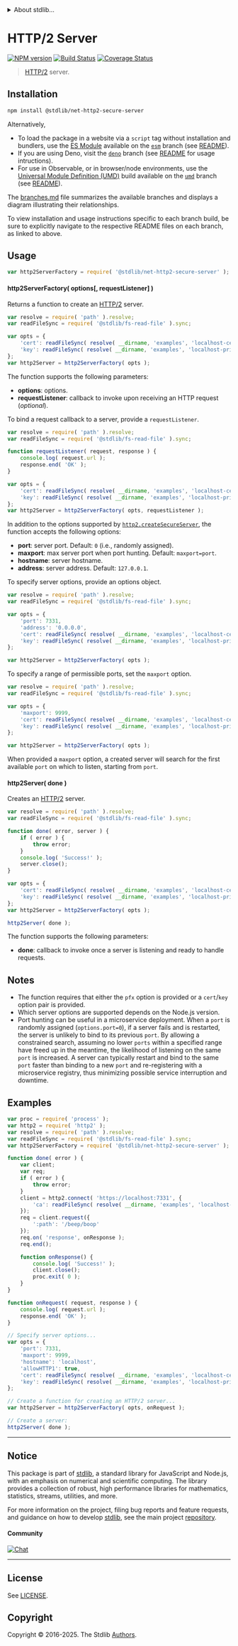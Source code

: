 <!--

@license Apache-2.0

Copyright (c) 2025 The Stdlib Authors.

Licensed under the Apache License, Version 2.0 (the "License");
you may not use this file except in compliance with the License.
You may obtain a copy of the License at

   http://www.apache.org/licenses/LICENSE-2.0

Unless required by applicable law or agreed to in writing, software
distributed under the License is distributed on an "AS IS" BASIS,
WITHOUT WARRANTIES OR CONDITIONS OF ANY KIND, either express or implied.
See the License for the specific language governing permissions and
limitations under the License.

-->


<details>
  <summary>
    About stdlib...
  </summary>
  <p>We believe in a future in which the web is a preferred environment for numerical computation. To help realize this future, we've built stdlib. stdlib is a standard library, with an emphasis on numerical and scientific computation, written in JavaScript (and C) for execution in browsers and in Node.js.</p>
  <p>The library is fully decomposable, being architected in such a way that you can swap out and mix and match APIs and functionality to cater to your exact preferences and use cases.</p>
  <p>When you use stdlib, you can be absolutely certain that you are using the most thorough, rigorous, well-written, studied, documented, tested, measured, and high-quality code out there.</p>
  <p>To join us in bringing numerical computing to the web, get started by checking us out on <a href="https://github.com/stdlib-js/stdlib">GitHub</a>, and please consider <a href="https://opencollective.com/stdlib">financially supporting stdlib</a>. We greatly appreciate your continued support!</p>
</details>

# HTTP/2 Server

[![NPM version][npm-image]][npm-url] [![Build Status][test-image]][test-url] [![Coverage Status][coverage-image]][coverage-url] <!-- [![dependencies][dependencies-image]][dependencies-url] -->

> [HTTP/2][nodejs-http2] server.

<section class="installation">

## Installation

```bash
npm install @stdlib/net-http2-secure-server
```

Alternatively,

-   To load the package in a website via a `script` tag without installation and bundlers, use the [ES Module][es-module] available on the [`esm`][esm-url] branch (see [README][esm-readme]).
-   If you are using Deno, visit the [`deno`][deno-url] branch (see [README][deno-readme] for usage intructions).
-   For use in Observable, or in browser/node environments, use the [Universal Module Definition (UMD)][umd] build available on the [`umd`][umd-url] branch (see [README][umd-readme]).

The [branches.md][branches-url] file summarizes the available branches and displays a diagram illustrating their relationships.

To view installation and usage instructions specific to each branch build, be sure to explicitly navigate to the respective README files on each branch, as linked to above.

</section>

<section class="usage">

## Usage

```javascript
var http2ServerFactory = require( '@stdlib/net-http2-secure-server' );
```

#### http2ServerFactory( options\[, requestListener] )

Returns a function to create an [HTTP/2][nodejs-http2] server.

```javascript
var resolve = require( 'path' ).resolve;
var readFileSync = require( '@stdlib/fs-read-file' ).sync;

var opts = {
    'cert': readFileSync( resolve( __dirname, 'examples', 'localhost-cert.pem' ) ),
    'key': readFileSync( resolve( __dirname, 'examples', 'localhost-privkey.pem' ) )
};
var http2Server = http2ServerFactory( opts );
```

The function supports the following parameters:

-   **options**: options.
-   **requestListener**: callback to invoke upon receiving an HTTP request (_optional_).

To bind a request callback to a server, provide a `requestListener`.

```javascript
var resolve = require( 'path' ).resolve;
var readFileSync = require( '@stdlib/fs-read-file' ).sync;

function requestListener( request, response ) {
    console.log( request.url );
    response.end( 'OK' );
}

var opts = {
    'cert': readFileSync( resolve( __dirname, 'examples', 'localhost-cert.pem' ) ),
    'key': readFileSync( resolve( __dirname, 'examples', 'localhost-privkey.pem' ) )
};
var http2Server = http2ServerFactory( opts, requestListener );
```

In addition to the options supported by [`http2.createSecureServer`][nodejs-http2-create-secure-server], the function accepts the following options:

-   **port**: server port. Default: `0` (i.e., randomly assigned).
-   **maxport**: max server port when port hunting. Default: `maxport=port`.
-   **hostname**: server hostname.
-   **address**: server address. Default: `127.0.0.1`.

To specify server options, provide an options object.

```javascript
var resolve = require( 'path' ).resolve;
var readFileSync = require( '@stdlib/fs-read-file' ).sync;

var opts = {
    'port': 7331,
    'address': '0.0.0.0',
    'cert': readFileSync( resolve( __dirname, 'examples', 'localhost-cert.pem' ) ),
    'key': readFileSync( resolve( __dirname, 'examples', 'localhost-privkey.pem' ) )
};

var http2Server = http2ServerFactory( opts );
```

To specify a range of permissible ports, set the `maxport` option.

```javascript
var resolve = require( 'path' ).resolve;
var readFileSync = require( '@stdlib/fs-read-file' ).sync;

var opts = {
    'maxport': 9999,
    'cert': readFileSync( resolve( __dirname, 'examples', 'localhost-cert.pem' ) ),
    'key': readFileSync( resolve( __dirname, 'examples', 'localhost-privkey.pem' ) )
};

var http2Server = http2ServerFactory( opts );
```

When provided a `maxport` option, a created server will search for the first available `port` on which to listen, starting from `port`.

#### http2Server( done )

Creates an [HTTP/2][nodejs-http2] server.

```javascript
var resolve = require( 'path' ).resolve;
var readFileSync = require( '@stdlib/fs-read-file' ).sync;

function done( error, server ) {
    if ( error ) {
        throw error;
    }
    console.log( 'Success!' );
    server.close();
}

var opts = {
    'cert': readFileSync( resolve( __dirname, 'examples', 'localhost-cert.pem' ) ),
    'key': readFileSync( resolve( __dirname, 'examples', 'localhost-privkey.pem' ) )
};
var http2Server = http2ServerFactory( opts );

http2Server( done );
```

The function supports the following parameters:

-   **done**: callback to invoke once a server is listening and ready to handle requests.

</section>

<!-- /.usage -->

<section class="notes">

## Notes

-   The function requires that either the `pfx` option is provided or a `cert`/`key` option pair is provided.
-   Which server options are supported depends on the Node.js version.
-   Port hunting can be useful in a microservice deployment. When a `port` is randomly assigned (`options.port=0`), if a server fails and is restarted, the server is unlikely to bind to its previous `port`. By allowing a constrained search, assuming no lower `ports` within a specified range have freed up in the meantime, the likelihood of listening on the same `port` is increased. A server can typically restart and bind to the same `port` faster than binding to a new `port` and re-registering with a microservice registry, thus minimizing possible service interruption and downtime.

</section>

<!-- /.notes -->

<section class="examples">

## Examples

<!-- eslint-disable node/no-process-exit, node/no-unsupported-features/node-builtins -->

<!-- eslint no-undef: "error" -->

```javascript
var proc = require( 'process' );
var http2 = require( 'http2' );
var resolve = require( 'path' ).resolve;
var readFileSync = require( '@stdlib/fs-read-file' ).sync;
var http2ServerFactory = require( '@stdlib/net-http2-secure-server' );

function done( error ) {
    var client;
    var req;
    if ( error ) {
        throw error;
    }
    client = http2.connect( 'https://localhost:7331', {
        'ca': readFileSync( resolve( __dirname, 'examples', 'localhost-cert.pem' ) )
    });
    req = client.request({
        ':path': '/beep/boop'
    });
    req.on( 'response', onResponse );
    req.end();

    function onResponse() {
        console.log( 'Success!' );
        client.close();
        proc.exit( 0 );
    }
}

function onRequest( request, response ) {
    console.log( request.url );
    response.end( 'OK' );
}

// Specify server options...
var opts = {
    'port': 7331,
    'maxport': 9999,
    'hostname': 'localhost',
    'allowHTTP1': true,
    'cert': readFileSync( resolve( __dirname, 'examples', 'localhost-cert.pem' ) ),
    'key': readFileSync( resolve( __dirname, 'examples', 'localhost-privkey.pem' ) )
};

// Create a function for creating an HTTP/2 server...
var http2Server = http2ServerFactory( opts, onRequest );

// Create a server:
http2Server( done );
```

</section>

<!-- /.examples -->

<!-- Section for related `stdlib` packages. Do not manually edit this section, as it is automatically populated. -->

<section class="related">

</section>

<!-- /.related -->

<!-- Section for all links. Make sure to keep an empty line after the `section` element and another before the `/section` close. -->


<section class="main-repo" >

* * *

## Notice

This package is part of [stdlib][stdlib], a standard library for JavaScript and Node.js, with an emphasis on numerical and scientific computing. The library provides a collection of robust, high performance libraries for mathematics, statistics, streams, utilities, and more.

For more information on the project, filing bug reports and feature requests, and guidance on how to develop [stdlib][stdlib], see the main project [repository][stdlib].

#### Community

[![Chat][chat-image]][chat-url]

---

## License

See [LICENSE][stdlib-license].


## Copyright

Copyright &copy; 2016-2025. The Stdlib [Authors][stdlib-authors].

</section>

<!-- /.stdlib -->

<!-- Section for all links. Make sure to keep an empty line after the `section` element and another before the `/section` close. -->

<section class="links">

[npm-image]: http://img.shields.io/npm/v/@stdlib/net-http2-secure-server.svg
[npm-url]: https://npmjs.org/package/@stdlib/net-http2-secure-server

[test-image]: https://github.com/stdlib-js/net-http2-secure-server/actions/workflows/test.yml/badge.svg?branch=main
[test-url]: https://github.com/stdlib-js/net-http2-secure-server/actions/workflows/test.yml?query=branch:main

[coverage-image]: https://img.shields.io/codecov/c/github/stdlib-js/net-http2-secure-server/main.svg
[coverage-url]: https://codecov.io/github/stdlib-js/net-http2-secure-server?branch=main

<!--

[dependencies-image]: https://img.shields.io/david/stdlib-js/net-http2-secure-server.svg
[dependencies-url]: https://david-dm.org/stdlib-js/net-http2-secure-server/main

-->

[chat-image]: https://img.shields.io/gitter/room/stdlib-js/stdlib.svg
[chat-url]: https://app.gitter.im/#/room/#stdlib-js_stdlib:gitter.im

[stdlib]: https://github.com/stdlib-js/stdlib

[stdlib-authors]: https://github.com/stdlib-js/stdlib/graphs/contributors

[umd]: https://github.com/umdjs/umd
[es-module]: https://developer.mozilla.org/en-US/docs/Web/JavaScript/Guide/Modules

[deno-url]: https://github.com/stdlib-js/net-http2-secure-server/tree/deno
[deno-readme]: https://github.com/stdlib-js/net-http2-secure-server/blob/deno/README.md
[umd-url]: https://github.com/stdlib-js/net-http2-secure-server/tree/umd
[umd-readme]: https://github.com/stdlib-js/net-http2-secure-server/blob/umd/README.md
[esm-url]: https://github.com/stdlib-js/net-http2-secure-server/tree/esm
[esm-readme]: https://github.com/stdlib-js/net-http2-secure-server/blob/esm/README.md
[branches-url]: https://github.com/stdlib-js/net-http2-secure-server/blob/main/branches.md

[stdlib-license]: https://raw.githubusercontent.com/stdlib-js/net-http2-secure-server/main/LICENSE

[nodejs-http2]: https://nodejs.org/api/http2.html

[nodejs-http2-create-secure-server]: https://nodejs.org/api/http2.html#http2createsecureserveroptions-onrequesthandler

</section>

<!-- /.links -->
